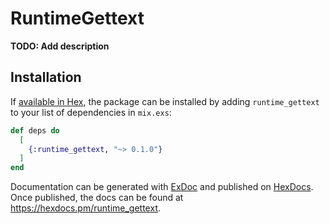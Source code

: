 # RuntimeGettext

**TODO: Add description**

## Installation

If [available in Hex](https://hex.pm/docs/publish), the package can be installed
by adding `runtime_gettext` to your list of dependencies in `mix.exs`:

```elixir
def deps do
  [
    {:runtime_gettext, "~> 0.1.0"}
  ]
end
```

Documentation can be generated with [ExDoc](https://github.com/elixir-lang/ex_doc)
and published on [HexDocs](https://hexdocs.pm). Once published, the docs can
be found at <https://hexdocs.pm/runtime_gettext>.

